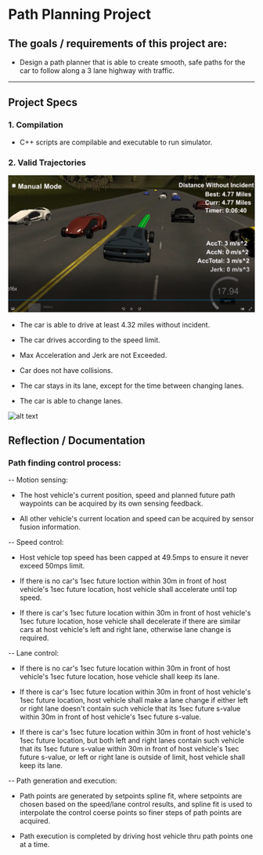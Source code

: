 # Path Planning Project

## The goals / requirements of this project are:

* Design a path planner that is able to create smooth, safe paths for the car to follow along a 3 lane highway with traffic.

[//]: # (Image References)
[image1]: ./4p77MilesPassing.PNG
[video1]: ./1lap16x.gif

---

## Project Specs

### 1. Compilation

* C++ scripts are compilable and executable to run simulator.

### 2. Valid Trajectories

![alt text][image1]

* The car is able to drive at least 4.32 miles without incident.

* The car drives according to the speed limit.

* Max Acceleration and Jerk are not Exceeded.

* Car does not have collisions.

* The car stays in its lane, except for the time between changing lanes.

* The car is able to change lanes.


![alt text][video1]


## Reflection / Documentation

### Path finding control process:

-- Motion sensing: 

- The host vehicle's current position, speed and planned future path waypoints can be acquired by its own sensing feedback. 

- All other vehicle's current location and speed can be acquired by sensor fusion information.

-- Speed control: 

- Host vehicle top speed has been capped at 49.5mps to ensure it never exceed 50mps limit. 

- If there is no car's 1sec future loction within 30m in front of host vehicle's 1sec future location, host vehicle shall accelerate until top speed.

- If there is car's 1sec future location within 30m in front of host vehicle's 1sec future location, hose vehicle shall decelerate if there are similar cars at host vehicle's left and right lane, otherwise lane change is required.

-- Lane control:

- If there is no car's 1sec future location within 30m in front of host vehicle's 1sec future location, hose vehicle shall keep its lane.

- If there is car's 1sec future location within 30m in front of host vehicle's 1sec future location, host vehicle shall make a lane change if either left or right lane doesn't contain such vehicle that its 1sec future s-value within 30m in front of host vehicle's 1sec future s-value.

- If there is car's 1sec future location within 30m in front of host vehicle's 1sec future location, but both left and right lanes contain such vehicle that its 1sec future s-value within 30m in front of host vehicle's 1sec future s-value, or left or right lane is outside of limit, host vehicle shall keep its lane.

-- Path generation and execution:

- Path points are generated by setpoints spline fit, where setpoints are chosen based on the speed/lane control results, and spline fit is used to interpolate the control coerse points so finer steps of path points are acquired.

- Path execution is completed by driving host vehicle thru path points one at a time.
